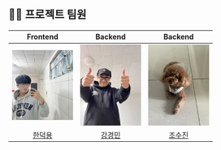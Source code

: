 ## 💁‍♂️ 프로젝트 팀원

|                           Frontend                           |                           Backend                            |                          Backend                           |
| :----------------------------------------------------------: | :----------------------------------------------------------: | :--------------------------------------------------------: |
| <img src="/src/main/webapp/public/dukyong.jpg" width="120"/> | <img src="/src/main/webapp/public/kungmin.jpg" width="120"/> | <img src="/src/main/webapp/public/sujin.jpg" width="120"/> |
|           [한덕용](https://github.com/HyperQuanx)            |           [강경민](https://github.com/GyeongMin2)            |            [조수진](https://github.com/sxxzxn)             |
